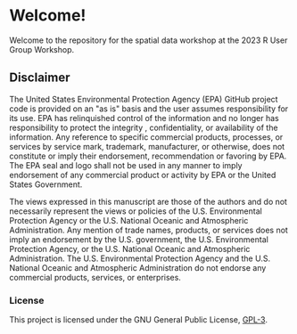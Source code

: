 # Welcome! 

Welcome to the repository for the spatial data workshop at the 2023 R User Group Workshop.

## Disclaimer

The United States Environmental Protection Agency (EPA) GitHub project code is provided on an "as is" basis and the user assumes responsibility for its use. EPA has relinquished control of the information and no longer has responsibility to protect the integrity , confidentiality, or availability of the information. Any reference to specific commercial products, processes, or services by service mark, trademark, manufacturer, or otherwise, does not constitute or imply their endorsement, recommendation or favoring by EPA. The EPA seal and logo shall not be used in any manner to imply endorsement of any commercial product or activity by EPA or the United States Government.

The views expressed in this manuscript are those of the authors and do not necessarily represent the views or policies of the U.S. Environmental Protection Agency or the U.S. National Oceanic and Atmospheric Administration. Any mention of trade names, products, or services does not imply an endorsement by the U.S. government, the U.S. Environmental Protection Agency, or the U.S. National Oceanic and Atmospheric Administration. The U.S. Environmental Protection Agency and the U.S. National Oceanic and Atmospheric Administration do not endorse any commercial products, services, or enterprises.

### License

This project is licensed under the GNU General Public License, [GPL-3](https://cran.r-project.org/web/licenses/GPL-3). 
